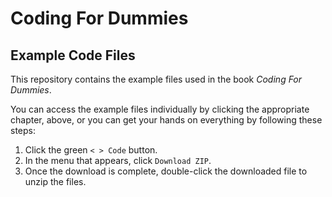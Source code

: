 # Coding For Dummies
## Example Code Files

This repository contains the example files used in the book *Coding For Dummies*.

You can access the example files individually by clicking the appropriate chapter, above, or you can get your hands on everything by following these steps:

1. Click the green `< > Code` button.
1. In the menu that appears, click `Download ZIP`.
1. Once the download is complete, double-click the downloaded file to unzip the files.
